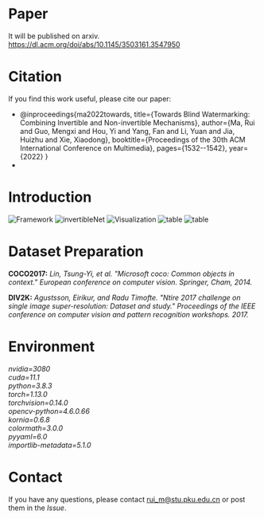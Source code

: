 
# Paper
It will be published on arxiv.
https://dl.acm.org/doi/abs/10.1145/3503161.3547950

# Citation
If you find this work useful, please cite our paper:

- @inproceedings{ma2022towards,
  title={Towards Blind Watermarking: Combining Invertible and Non-invertible Mechanisms},
  author={Ma, Rui and Guo, Mengxi and Hou, Yi and Yang, Fan and Li, Yuan and Jia, Huizhu and Xie, Xiaodong},
  booktitle={Proceedings of the 30th ACM International Conference on Multimedia},
  pages={1532--1542},
  year={2022}
  }
-

# Introduction
![Framework](https://github.com/rmpku/CIN/blob/master/images/1.jpg)
![invertibleNet](https://github.com/rmpku/CIN/blob/master/images/5.jpg)
![Visualization](https://github.com/rmpku/CIN/blob/master/images/2.jpg)
![table](https://github.com/rmpku/CIN/blob/master/images/3.jpg)
![table](https://github.com/rmpku/CIN/blob/master/images/4.jpg)


# Dataset Preparation
**COCO2017:** _Lin, Tsung-Yi, et al. "Microsoft coco: Common objects in context." European conference on computer vision. Springer, Cham, 2014._

**DIV2K:** _Agustsson, Eirikur, and Radu Timofte. "Ntire 2017 challenge on single image super-resolution: Dataset and study." Proceedings of the IEEE conference on computer vision and pattern recognition workshops. 2017._

# Environment
*nvidia=3080  
cuda=11.1  
python=3.8.3  
torch=1.13.0  
torchvision=0.14.0  
opencv-python=4.6.0.66  
kornia=0.6.8  
colormath=3.0.0  
pyyaml=6.0  
importlib-metadata=5.1.0*



# Contact

If you have any questions, please contact rui_m@stu.pku.edu.cn or post them in the *Issue*.
